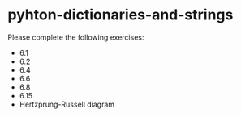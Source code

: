 # pyhton-dictionaries-and-strings

Please complete the following exercises:

* 6.1
* 6.2
* 6.4
* 6.6
* 6.8
* 6.15
* Hertzprung-Russell diagram
